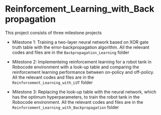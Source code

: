 # Reinforcement_Learning_with_Backpropagation

This project consists of three milestone projects

+  Milestone 1: Training a two-layer neural network based on XOR gate truth table with the error-backpropagation algorithm. All the relevant codes and files are in the `Backpropagation_Learning` folder

+  Milestone 2: Implementeing reinforcement learning for a robot tank in Robocode environment with a look-up table and comparing  the reinforcement learning performance between on-policy and off-policy. All the relevant codes and files are in the `Reinforcement_Learning_with_LUT` folder

+  Milestone 3: Replacing the look-up table with the neural network, which has the optimum hyperparameters, to train the robot tank in the Robocode environment. All the relevant codes and files are in the `Reinforcement_Learning_with_Backpropagation` folder